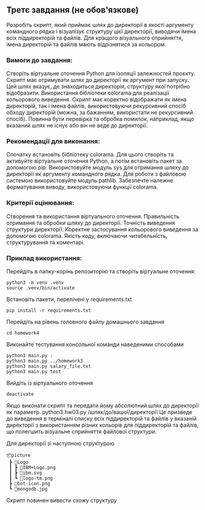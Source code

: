 ## Третє завдання (не обов'язкове)

Розробіть скрипт, який приймає шлях до директорії в якості аргументу командного рядка і візуалізує структуру цієї
директорії, виводячи імена всіх піддиректорій та файлів. Для кращого візуального сприйняття, імена директорій та файлів
мають відрізнятися за кольором.

### Вимоги до завдання:

Створіть віртуальне оточення Python для ізоляції залежностей проєкту.
Скрипт має отримувати шлях до директорії як аргумент при запуску. Цей шлях вказує, де знаходиться директорія,
структуру якої потрібно відобразити.
Використання бібліотеки colorama для реалізації кольорового виведення.
Скрипт має коректно відображати як імена директорій, так і імена файлів, використовуючи рекурсивний спосіб обходу
директорій (можна, за бажанням, використати не рекурсивний спосіб).
Повинна бути перевірка та обробка помилок, наприклад, якщо вказаний шлях не існує або він не веде до директорії.

### Рекомендації для виконання:

Спочатку встановіть бібліотеку colorama. Для цього створіть та активуйте віртуальне оточення Python, а потім встановіть
пакет за допомогою pip.
Використовуйте модуль sys для отримання шляху до директорії як аргументу командного рядка.
Для роботи з файловою системою використовуйте модуль pathlib.
Забезпечте належне форматування виводу, використовуючи функції colorama.

### Критерії оцінювання:

Створення та використання віртуального оточення.
Правильність отримання та обробки шляху до директорії.
Точність виведення структури директорії.
Коректне застосування кольорового виведення за допомогою colorama.
Якість коду, включаючи читабельність, структурування та коментарі.

### Приклад використання:

Перейдіть в папку-корінь репозиторію та створіть віртуальне оточення:

```
python3 -m venv .venv
source .venv/bin/activate
```

Встановіть пакети, перелічені у requirements.txt

```
pip install -r requirements.txt
```

Перейдіть на рівень головного файлу домашнього завдання

```
cd homework4
```

Виконайте тестування консольної команди наведеними способами

```
python3 main.py .
python3 main.py ../homework3
python3 main.py salary_file.txt
python3 main.py test
```

Вийдіть із віртуального оточення

```
deactivate
```

Якщо виконати скрипт та передати йому абсолютний шлях до директорії як параметр.
python3 hw03.py /шлях/до/вашої/директорії
Це призведе до виведення в терміналі списку всіх піддиректорій та файлів у вказаній директорії з використанням різних
кольорів для піддиректорій та файлів, що полегшить візуальне сприйняття файлової структури.

Для директорії зі наступною структурою

```
📦picture
 ┣ 📂Logo
 ┃ ┣ 📜IBM+Logo.png
 ┃ ┣ 📜ibm.svg
 ┃ ┗ 📜logo-tm.png
 ┣ 📜bot-icon.png
 ┗ 📜mongodb.jpg
```

Скрипт повинен вивести схожу структуру

